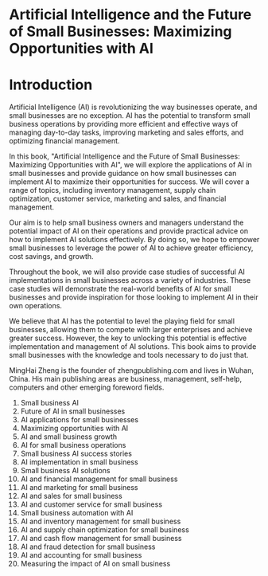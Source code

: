 # Artificial Intelligence and the Future of Small Businesses: Maximizing Opportunities with AI

# Introduction

Artificial Intelligence (AI) is revolutionizing the way businesses operate, and small businesses are no exception. AI has the potential to transform small business operations by providing more efficient and effective ways of managing day-to-day tasks, improving marketing and sales efforts, and optimizing financial management.

In this book, "Artificial Intelligence and the Future of Small Businesses: Maximizing Opportunities with AI", we will explore the applications of AI in small businesses and provide guidance on how small businesses can implement AI to maximize their opportunities for success. We will cover a range of topics, including inventory management, supply chain optimization, customer service, marketing and sales, and financial management.

Our aim is to help small business owners and managers understand the potential impact of AI on their operations and provide practical advice on how to implement AI solutions effectively. By doing so, we hope to empower small businesses to leverage the power of AI to achieve greater efficiency, cost savings, and growth.

Throughout the book, we will also provide case studies of successful AI implementations in small businesses across a variety of industries. These case studies will demonstrate the real-world benefits of AI for small businesses and provide inspiration for those looking to implement AI in their own operations.

We believe that AI has the potential to level the playing field for small businesses, allowing them to compete with larger enterprises and achieve greater success. However, the key to unlocking this potential is effective implementation and management of AI solutions. This book aims to provide small businesses with the knowledge and tools necessary to do just that.

MingHai Zheng is the founder of zhengpublishing.com and lives in Wuhan, China. His main publishing areas are business, management, self-help, computers and other emerging foreword fields.



1. Small business AI
2. Future of AI in small businesses
3. AI applications for small businesses
4. Maximizing opportunities with AI
5. AI and small business growth
6. AI for small business operations
7. Small business AI success stories
8. AI implementation in small business
9. Small business AI solutions
10. AI and financial management for small business
11. AI and marketing for small business
12. AI and sales for small business
13. AI and customer service for small business
14. Small business automation with AI
15. AI and inventory management for small business
16. AI and supply chain optimization for small business
17. AI and cash flow management for small business
18. AI and fraud detection for small business
19. AI and accounting for small business
20. Measuring the impact of AI on small business

